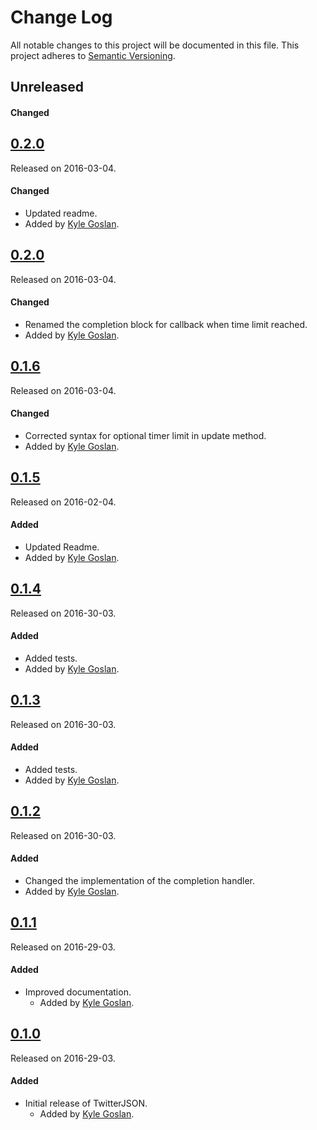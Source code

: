 # Change Log
All notable changes to this project will be documented in this file.
This project adheres to [Semantic Versioning](http://semver.org/).

## Unreleased
#### Changed


## [0.2.0](https://github.com/KyleGoslan/SKTimer/releases/tag/0.2.1)
Released on 2016-03-04.

#### Changed
- Updated readme.
- Added by [Kyle Goslan](https://github.com/KyleGoslan).


## [0.2.0](https://github.com/KyleGoslan/SKTimer/releases/tag/0.2.0)
Released on 2016-03-04.

#### Changed
- Renamed the completion block for callback when time limit reached.
- Added by [Kyle Goslan](https://github.com/KyleGoslan).


## [0.1.6](https://github.com/KyleGoslan/SKTimer/releases/tag/0.1.6)
Released on 2016-03-04.

#### Changed
- Corrected syntax for optional timer limit in update method.
- Added by [Kyle Goslan](https://github.com/KyleGoslan).


## [0.1.5](https://github.com/KyleGoslan/SKTimer/releases/tag/0.1.5)
Released on 2016-02-04.

#### Added
- Updated Readme.
- Added by [Kyle Goslan](https://github.com/KyleGoslan).


## [0.1.4](https://github.com/KyleGoslan/SKTimer/releases/tag/0.1.4)
Released on 2016-30-03.

#### Added
- Added tests.
- Added by [Kyle Goslan](https://github.com/KyleGoslan).


## [0.1.3](https://github.com/KyleGoslan/SKTimer/releases/tag/0.1.2)
Released on 2016-30-03.

#### Added
- Added tests.
- Added by [Kyle Goslan](https://github.com/KyleGoslan).


## [0.1.2](https://github.com/KyleGoslan/SKTimer/releases/tag/0.1.2)
Released on 2016-30-03.

#### Added
- Changed the implementation of the completion handler.
- Added by [Kyle Goslan](https://github.com/KyleGoslan).



## [0.1.1](https://github.com/KyleGoslan/SKTimer/releases/tag/0.1.1)
Released on 2016-29-03.

#### Added
- Improved documentation.
  - Added by [Kyle Goslan](https://github.com/KyleGoslan).



## [0.1.0](https://github.com/KyleGoslan/SKTimer/releases/tag/0.1.0)
Released on 2016-29-03.

#### Added
- Initial release of TwitterJSON.
  - Added by [Kyle Goslan](https://github.com/KyleGoslan).
